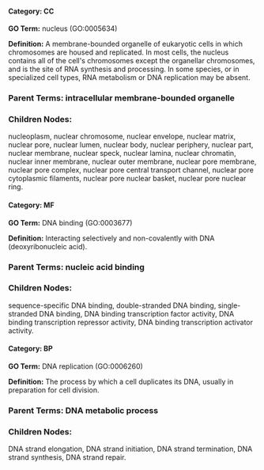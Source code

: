 
#### **Category:** CC

**GO Term:** nucleus (GO:0005634)

**Definition:** A membrane-bounded organelle of eukaryotic cells in which chromosomes are housed and replicated. In most cells, the nucleus contains all of the cell's chromosomes except the organellar chromosomes, and is the site of RNA synthesis and processing. In some species, or in specialized cell types, RNA metabolism or DNA replication may be absent.

### **Parent Terms:** intracellular membrane-bounded organelle

### **Children Nodes:** 
nucleoplasm, nuclear chromosome, nuclear envelope, nuclear matrix, nuclear pore, nuclear lumen, nuclear body, nuclear periphery, nuclear part, nuclear membrane, nuclear speck, nuclear lamina, nuclear chromatin, nuclear inner membrane, nuclear outer membrane, nuclear pore membrane, nuclear pore complex, nuclear pore central transport channel, nuclear pore cytoplasmic filaments, nuclear pore nuclear basket, nuclear pore nuclear ring.

#### **Category:** MF

**GO Term:** DNA binding (GO:0003677)

**Definition:** Interacting selectively and non-covalently with DNA (deoxyribonucleic acid).

### **Parent Terms:** nucleic acid binding

### **Children Nodes:** 
sequence-specific DNA binding, double-stranded DNA binding, single-stranded DNA binding, DNA binding transcription factor activity, DNA binding transcription repressor activity, DNA binding transcription activator activity.

#### **Category:** BP

**GO Term:** DNA replication (GO:0006260)

**Definition:** The process by which a cell duplicates its DNA, usually in preparation for cell division.

### **Parent Terms:** DNA metabolic process

### **Children Nodes:** 
DNA strand elongation, DNA strand initiation, DNA strand termination, DNA strand synthesis, DNA strand repair.
